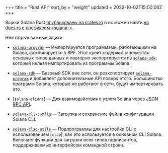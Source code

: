 +++
title = "Rust API"
sort_by = "weight"
updated = 2022-10-02T15:00:00Z
+++

Ящики Solana Rust [опубликованы на crates.io](crates.io) и их можно найти [на docs.rs с префиксом «solana-»](docs.rs).

[crates.io]: https://crates.io/search?q=solana-
[docs.rs]: https://docs.rs/releases/search?query=solana-

Некоторые важные ящики:

- [`solana-program`] &mdash; Импортируется программами, работающими на Solana, компилируется в BPF. Этот крейт содержит множество основных типов данных и повторно экспортируется из [`solana-sdk`], который нельзя импортировать из программы Solana.

- [`solana-sdk`] &mdash; Базовый SDK вне сети, он реэкспортирует [`solana-program`] и добавляет дополнительные API поверх этого. Большинство программ Solana, которые не работают в сети, будут импортировать это.

- [`solana-client`] &mdash; Для взаимодействия с узлом Solana через [JSON RPC API](jsonrpc-api).

- [`solana-cli-config`] &mdash; Загрузка и сохранение файла конфигурации Solana CLI.

- [`solana-clap-utils`] &mdash; Подпрограммы для настройки CLI с использованием [`clap`], как это используется в основном CLI Solana. Включает функции для загрузки всех типов подписантов, поддерживаемых интерфейсом командной строки.

[`solana-program`]: https://docs.rs/solana-program
[`solana-sdk`]: https://docs.rs/solana-sdk
[`солана-клиент`]: https://docs.rs/solana-client
[`solana-cli-config`]: https://docs.rs/solana-cli-config
[`solana-clap-utils`]: https://docs.rs/solana-clap-utils
[`хлопок`]: https://docs.rs/clap
